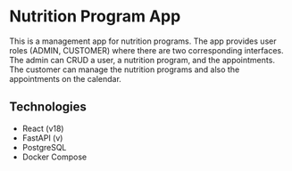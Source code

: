 # Nutrition Program App

This is a management app for nutrition programs. The app provides user roles (ADMIN, CUSTOMER) where there are two corresponding interfaces. The admin can CRUD a user, a nutrition program, and the appointments. The customer can manage the nutrition programs and also the appointments on the calendar.

## Technologies

- React (v18)
- FastAPI (v)
- PostgreSQL
- Docker Compose
